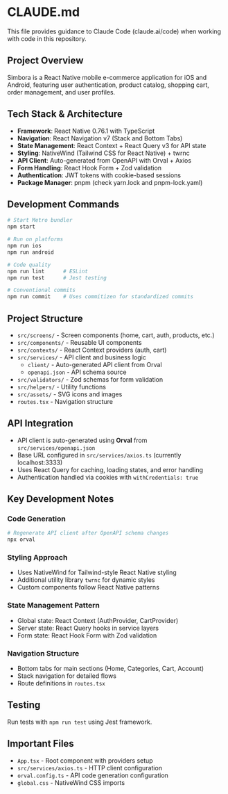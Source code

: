 # CLAUDE.md

This file provides guidance to Claude Code (claude.ai/code) when working with code in this repository.

## Project Overview

Simbora is a React Native mobile e-commerce application for iOS and Android, featuring user authentication, product catalog, shopping cart, order management, and user profiles.

## Tech Stack & Architecture

- **Framework**: React Native 0.76.1 with TypeScript
- **Navigation**: React Navigation v7 (Stack and Bottom Tabs)
- **State Management**: React Context + React Query v3 for API state
- **Styling**: NativeWind (Tailwind CSS for React Native) + twrnc
- **API Client**: Auto-generated from OpenAPI with Orval + Axios
- **Form Handling**: React Hook Form + Zod validation
- **Authentication**: JWT tokens with cookie-based sessions
- **Package Manager**: pnpm (check yarn.lock and pnpm-lock.yaml)

## Development Commands

```bash
# Start Metro bundler
npm start

# Run on platforms
npm run ios
npm run android

# Code quality
npm run lint      # ESLint
npm run test      # Jest testing

# Conventional commits
npm run commit    # Uses commitizen for standardized commits
```

## Project Structure

- `src/screens/` - Screen components (home, cart, auth, products, etc.)
- `src/components/` - Reusable UI components
- `src/contexts/` - React Context providers (auth, cart)
- `src/services/` - API client and business logic
  - `client/` - Auto-generated API client from Orval
  - `openapi.json` - API schema source
- `src/validators/` - Zod schemas for form validation
- `src/helpers/` - Utility functions
- `src/assets/` - SVG icons and images
- `routes.tsx` - Navigation structure

## API Integration

- API client is auto-generated using **Orval** from `src/services/openapi.json`
- Base URL configured in `src/services/axios.ts` (currently localhost:3333)
- Uses React Query for caching, loading states, and error handling
- Authentication handled via cookies with `withCredentials: true`

## Key Development Notes

### Code Generation

```bash
# Regenerate API client after OpenAPI schema changes
npx orval
```

### Styling Approach

- Uses NativeWind for Tailwind-style React Native styling
- Additional utility library `twrnc` for dynamic styles
- Custom components follow React Native patterns

### State Management Pattern

- Global state: React Context (AuthProvider, CartProvider)
- Server state: React Query hooks in service layers
- Form state: React Hook Form with Zod validation

### Navigation Structure

- Bottom tabs for main sections (Home, Categories, Cart, Account)
- Stack navigation for detailed flows
- Route definitions in `routes.tsx`

## Testing

Run tests with `npm run test` using Jest framework.

## Important Files

- `App.tsx` - Root component with providers setup
- `src/services/axios.ts` - HTTP client configuration
- `orval.config.ts` - API code generation configuration
- `global.css` - NativeWind CSS imports
